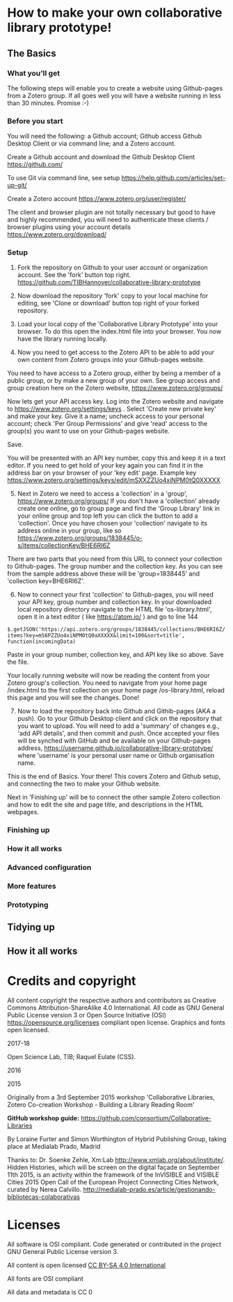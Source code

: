 # How to make your own collaborative library prototype!

## The Basics

### What you'll get

The following steps will enable you to create a website using Github-pages from a Zotero group. If all goes well you will have a website running in less than 30 minutes. Promise :-)

### Before you start

You will need the following: a Github account; Github access Github Desktop Client or via command line; and a Zotero account.

Create a Github account and download the Github Desktop Client https://github.com/

To use Git via command line, see setup https://help.github.com/articles/set-up-git/

Create a Zotero account https://www.zotero.org/user/register/

The client and browser plugin are not totally necessary but good to have and highly recommended, you will need to authenticate these clients / browser plugins using your account details https://www.zotero.org/download/

### Setup

1. Fork the repository on Github to your user account or organization account. See the 'fork' button top right. https://github.com/TIBHannover/collaborative-library-prototype

2. Now download the repository 'fork' copy to your local machine for editing, see 'Clone or download' button top right of your forked repository.

3. Load your local copy of the 'Collaborative Library Prototype' into your browser. To do this open the index.html file into your browser. You now have the library running locally.

4. Now you need to get access to the Zotero API to be able to add your own content from Zotero groups into your Github-pages website.

You need to have access to a Zotero group, either by being a member of a public group, or by make a new group of your own. See group access and group creation here on the Zotero website, https://www.zotero.org/groups/

Now lets get your API access key. Log into the Zotero website and navigate to https://www.zotero.org/settings/keys . Select 'Create new private key' and make your key. Give it a name; uncheck access to your personal account; check 'Per Group Permissions' and give 'read' access to the group(s) you want to use on your Github-pages website.

Save.

You will be presented with an API key number, copy this and keep it in a text editor. If you need to get hold of your key again you can find it in the address bar on your browser of your 'key edit' page. Example key https://www.zotero.org/settings/keys/edit/mSXXZZUo4xiNPM0tQ0XXXXX

5. Next in Zotero we need to access a 'collection' in a 'group', https://www.zotero.org/groups/ If you don't have a 'collection' already create one online, go to group page and find the 'Group Library' link in your online group and top left you can click the button to add a 'collection'. Once you have chosen your 'collection' navigate to its address online in your group, like so https://www.zotero.org/groups/1838445/o-s/items/collectionKey/BHE6RI6Z

There are two parts that you need from this URL to connect your collection to Github-pages. The group number and the collection key. As you can see from the sample address above these will be 'group=1838445' and 'collection key=BHE6RI6Z'.

6. Now to connect your first 'collection' to Github-pages, you will need your API key, group number and collection key. In your downloaded local repository directory navigate to the HTML file 'os-library.html', open it in a text editor ( like https://atom.io/ ) and go to line 144

`$.getJSON('https://api.zotero.org/groups/1838445/collections/BHE6RI6Z/items?key=mS6PZZUo4xiNPM0tQ0aXXXXX&limit=100&sort=title', function(incomingData)`

Paste in your group number, collection key, and API key like so above. Save the file.

Your locally running website will now be reading the content from your Zotero group's collection. You need to navigate from your home page /index.html to the first collection on your home page /os-library.html, reload this page and you will see the changes. Done!

7. Now to load the repository back into Github and Githib-pages (AKA a push). Go to your Github Desktop client and click on the repository that you want to upload. You will need to add a 'summary' of changes e.g., 'add API details', and then commit and push. Once accepted your files will be synched with GitHub and be available on your Github-pages address, https://username.github.io/collaborative-library-prototype/ where 'username' is your personal user name or Github organisation name.

This is the end of Basics. Your there! This covers Zotero and Github setup, and connecting the two to make your Github website.

Next in 'Finishing up' will be to connect the other sample Zotero collection and how to edit the site and page title, and descriptions in the HTML webpages.

### Finishing up



### How it all works



### Advanced configuration



### More features



### Prototyping




## Tidying up



## How it all works















# Credits and copyright

All content copyright the respective authors and contributors as Creative Commons Attribution-ShareAlike 4.0 International. All code as GNU General Public License version 3 or Open Source Initiative (OSI) https://opensource.org/licenses compliant open license. Graphics and fonts open licensed.

2017-18

Open Science Lab, TIB; Raquel Eulate (CSS).

2016

2015

Originally from a 3rd September 2015 workshop 'Collaborative Libraries, Zotero Co-creation Workshop - Building a Library Reading Room'

**GitHub workshop guide:** https://github.com/consortium/Collaborative-Libraries  

By Loraine Furter and Simon Worthington of Hybrid Publishing Group, taking place at Medialab Prado, Madrid

Thanks to: Dr. Soenke Zehle, Xm:Lab http://www.xmlab.org/about/institute/. Hidden Histories, which will be screen on the digital façade on September 11th 2015, is an activity within the framework of the InVISIBLE and VISIBLE Cities 2015 Open Call of the European Project Connecting Cities Network, curated by Nerea Calvillo. http://medialab-prado.es/article/gestionando-bibliotecas-colaborativas

# Licenses

All software is OSI compliant. Code generated or contributed in the project GNU General Public License version 3.

All content is open licensed [CC BY-SA 4.0 International](LICENSE.md)

All fonts are OSI compliant

All data and metadata is CC 0

